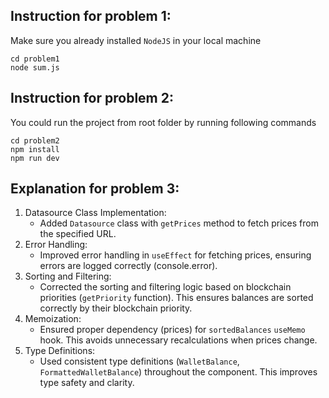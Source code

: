 ## Instruction for problem 1:
Make sure you already installed `NodeJS` in your local machine
```
cd problem1
node sum.js
```

## Instruction for problem 2:
You could run the project from root folder by running following commands
```
cd problem2
npm install
npm run dev
```

## Explanation for problem 3:
1. Datasource Class Implementation:
    - Added `Datasource` class with `getPrices` method to fetch prices from the specified URL.
2. Error Handling:
    - Improved error handling in `useEffect` for fetching prices, ensuring errors are logged correctly (console.error).
3. Sorting and Filtering:
    - Corrected the sorting and filtering logic based on blockchain priorities (`getPriority` function). This ensures balances are sorted correctly by their blockchain priority.
4. Memoization:
    - Ensured proper dependency (prices) for `sortedBalances` `useMemo` hook. This avoids unnecessary recalculations when prices change.
5. Type Definitions:
    - Used consistent type definitions (`WalletBalance`, `FormattedWalletBalance`) throughout the component. This improves type safety and clarity.

